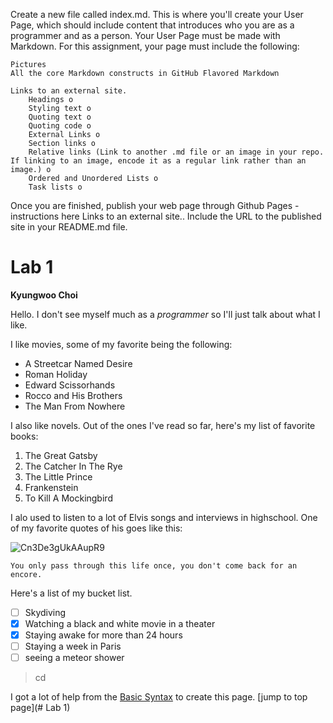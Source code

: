 Create a new file called index.md. This is where you'll create your User Page, which should include content that introduces who you are as a programmer and as a person. Your User Page must be made with Markdown. For this assignment, your page must include the following:

    Pictures
    All the core Markdown constructs in GitHub Flavored Markdown 

    Links to an external site.
        Headings o
        Styling text o
        Quoting text o
        Quoting code o
        External Links o
        Section links o
        Relative links (Link to another .md file or an image in your repo. If linking to an image, encode it as a regular link rather than an image.) o
        Ordered and Unordered Lists o
        Task lists o

Once you are finished, publish your web page through Github Pages - instructions here
Links to an external site.. Include the URL to the published site in your README.md file.

# Lab 1  
**Kyungwoo Choi**  

Hello.
I don't see myself much as a *programmer* so I'll just talk about what I like.

I like movies, some of my favorite being the following:

- A Streetcar Named Desire
- Roman Holiday
- Edward Scissorhands
- Rocco and His Brothers
- The Man From Nowhere

I also like novels. Out of the ones I've read so far, here's my list of favorite books:

1. The Great Gatsby
2. The Catcher In The Rye
3. The Little Prince
4. Frankenstein
5. To Kill A Mockingbird

I alo used to listen to a lot of Elvis songs and interviews in highschool. One of my favorite quotes of his goes like this:

![Cn3De3gUkAAupR9](https://github.com/kyc013/Lab1/assets/147003854/cf5aee86-c504-4024-ba70-729bf24e6791)

```
You only pass through this life once, you don't come back for an encore.
```

Here's a list of my bucket list.
- [ ] Skydiving
- [x] Watching a black and white movie in a theater
- [x] Staying awake for more than 24 hours
- [ ] Staying a week in Paris
- [ ] seeing a meteor shower

> cd

I got a lot of help from the [Basic Syntax](https://www.markdownguide.org/basic-syntax/) to create this page.
 [jump to top page](# Lab 1)
